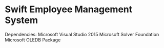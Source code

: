 # Swift Employee Management System

Dependencies:
Microsoft Visual Studio 2015
Microsoft Solver Foundation
Microsoft OLEDB Package
